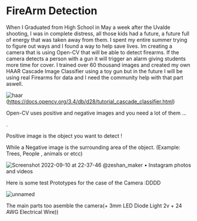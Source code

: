 # FireArm Detection
 When I Graduated from High School in May a week after the Uvalde shooting, I was in complete distress, all those kids had a future, a future full of energy that was taken away from them. I spent my entire summer trying to figure out ways and I found a way to help save lives. 
Im creating a camera that is using Open-CV that will be able to detect firearms.  If the camera detects a person with a gun it will trigger an alarm giving students more time for cover. I trained over 60 thousand images and created my own HAAR Cascade Image Classifier using a toy gun but in the future I will be using real Firearms for data and I need the community help with that part aswell.  










![haar](https://user-images.githubusercontent.com/88027437/189508910-e71e20cd-4223-403e-9266-854d17f93690.png)
(https://docs.opencv.org/3.4/db/d28/tutorial_cascade_classifier.html)

Open-CV uses positive and negative images and you need a lot of them ... 






<source src="https://github.com/ZeshanHussain/FireArm-Ai/assets/88027437/a197f6d2-ac9b-40d2-a58f-b717125d7e72" type="video/mp4">.






Positive image is the object you want to detect !


While a Negative image is the surrounding area of the object. (Example: Trees, People , animals or etcc)




![Screenshot 2022-09-10 at 22-37-46 @zeshan_maker • Instagram photos and videos](https://user-images.githubusercontent.com/88027437/189504156-d6bf9b5b-bfa5-44a0-98cf-18f50338f308.png)


Here is some test Prototypes for the case
 of the Camera :DDDD




![unnamed](https://user-images.githubusercontent.com/88027437/189509372-c310ff60-c30c-4d38-b819-bd2140435d41.jpg)

The main parts too asemble the camera(+ 3mm LED Diode Light 2v + 24 AWG Electrical Wire))


